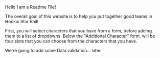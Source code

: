 Hello I am a Readme File!

The overall goal of this website is to help you put together good teams in Honkai Star Rail!

First, you will select characters that you have from a form, before adding them to a list of dropdowns. Below the "Additional Character" form, will be four slots that you can choose from the characters that you have.

We're going to add some Data validation... later.